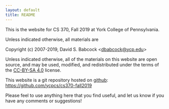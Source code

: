 ```yaml
---
layout: default
title: README
---
```


This is the website for CS 370, Fall 2019 at York College of
Pennsylvania.

Unless indicated otherwise, all materials are

Copyright (c) 2007-2019, David S. Babcock &lt;<dbabcock@ycp.edu>&gt;

Unless indicated otherwise, all of the materials on this website
are open source, and may be used, modified, and redistributed
under the terms of the [CC-BY-SA 4.0](http://creativecommons.org/licenses/by-sa/4.0/) license.

This website is a git repository hosted on [github](https://github.com): <https://github.com/ycpcs/cs370-fall2019>

Please feel to use anything here that you find useful,
and let us know if you have any comments or suggestions!
